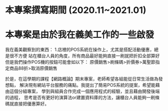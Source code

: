 # 本專案撰寫期間 (2020.11~2021.01)
# 本專案是由於我在義美工作的一些啟發

我在義美觀察到的東西：
1.店裡的POS系統在操作上，尤其是搭配活動優惠，總是很不方便
站在櫃台人員的角度，所有商品最好能夠直接一刷就把折扣全部算好
但是我們操作POS機的按鈕可能會如以下：
原價銷售>刷條碼>折價券>萬聖節指定商品88折>取消原價銷售

於是，在這學期的課程【網路概論】期末專案，老師希望各組能從日常生活做為發想點，
解決現有網站平台服務的痛點。我提出了簡易POS系統的提案，希望能藉由這個分組專案，
學到與組員合作完成一個應用程式的經驗，並且藉由開發後端的過程，
思考是否有更好的演算法or建置資料庫的方法，讓櫃台人員能夠一刷條碼就直接把優惠算好。
